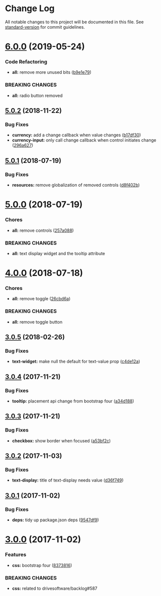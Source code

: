 # Change Log

All notable changes to this project will be documented in this file. See [standard-version](https://github.com/conventional-changelog/standard-version) for commit guidelines.

# [6.0.0](https://github.com/drivesoftware/aurelia-widgets/compare/5.0.2...6.0.0) (2019-05-24)


### Code Refactoring

* **all:** remove more unused bits ([b9e1e79](https://github.com/drivesoftware/aurelia-widgets/commit/b9e1e79))


### BREAKING CHANGES

* **all:** radio button removed



<a name="5.0.2"></a>
## [5.0.2](https://github.com/drivesoftware/aurelia-widgets/compare/5.0.1...v5.0.2) (2018-11-22)


### Bug Fixes

* **currency:** add a change callback when value changes ([b17df30](https://github.com/drivesoftware/aurelia-widgets/commit/b17df30))
* **currency-input:** only call change callback when control initiates change ([296a627](https://github.com/drivesoftware/aurelia-widgets/commit/296a627))



<a name="5.0.1"></a>
## [5.0.1](https://github.com/drivesoftware/aurelia-widgets/compare/5.0.0...v5.0.1) (2018-07-19)


### Bug Fixes

* **resources:** remove globalization of removed controls ([d8f402b](https://github.com/drivesoftware/aurelia-widgets/commit/d8f402b))



<a name="5.0.0"></a>
# [5.0.0](https://github.com/drivesoftware/aurelia-widgets/compare/4.0.0...v5.0.0) (2018-07-19)


### Chores

* **all:** remove controls ([257a088](https://github.com/drivesoftware/aurelia-widgets/commit/257a088))


### BREAKING CHANGES

* **all:** text display widget and the tooltip attribute



<a name="4.0.0"></a>
# [4.0.0](https://github.com/drivesoftware/aurelia-widgets/compare/3.0.5...v4.0.0) (2018-07-18)


### Chores

* **all:** remove toggle ([26cbd6a](https://github.com/drivesoftware/aurelia-widgets/commit/26cbd6a))


### BREAKING CHANGES

* **all:** remove toggle button



<a name="3.0.5"></a>
## [3.0.5](https://github.com/drivesoftware/aurelia-widgets/compare/3.0.4...v3.0.5) (2018-02-26)


### Bug Fixes

* **text-widget:** make null the default for text-value prop ([c4de12a](https://github.com/drivesoftware/aurelia-widgets/commit/c4de12a))



<a name="3.0.4"></a>
## [3.0.4](https://github.com/drivesoftware/aurelia-widgets/compare/3.0.3...v3.0.4) (2017-11-21)


### Bug Fixes

* **tooltip:** placement api change from bootstrap four ([a34d188](https://github.com/drivesoftware/aurelia-widgets/commit/a34d188))



<a name="3.0.3"></a>
## [3.0.3](https://github.com/drivesoftware/aurelia-widgets/compare/3.0.2...v3.0.3) (2017-11-21)


### Bug Fixes

* **checkbox:** show border when focused ([a53bf2c](https://github.com/drivesoftware/aurelia-widgets/commit/a53bf2c))



<a name="3.0.2"></a>
## [3.0.2](https://github.com/drivesoftware/aurelia-widgets/compare/3.0.1...v3.0.2) (2017-11-03)


### Bug Fixes

* **text-display:** title of text-display needs value ([d36f749](https://github.com/drivesoftware/aurelia-widgets/commit/d36f749))



<a name="3.0.1"></a>
## [3.0.1](https://github.com/drivesoftware/aurelia-widgets/compare/3.0.0...v3.0.1) (2017-11-02)


### Bug Fixes

* **deps:** tidy up package.json deps ([9547df9](https://github.com/drivesoftware/aurelia-widgets/commit/9547df9))



<a name="3.0.0"></a>
# [3.0.0](https://github.com/drivesoftware/aurelia-widgets/compare/2.0.4...v3.0.0) (2017-11-02)


### Features

* **css:** bootstrap four ([8373816](https://github.com/drivesoftware/aurelia-widgets/commit/8373816))


### BREAKING CHANGES

* **css:** related to drivesoftware/backlog#587

